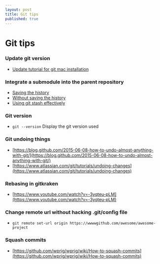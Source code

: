 ```yaml
---
layout: post
title: Git tips
published: true
---
```


# Git tips

### Update  git version

* [Update tutorial for git mac installation](https://coolestguidesontheplanet.com/install-update-latest-version-git-mac-osx-10-9-mavericks/)

### Integrate a submodule into the parent repository

* [Saving the history](http://x3ro.de/2013/09/01/Integrating-a-submodule-into-the-parent-repository.html)
* [Without saving the history](http://stackoverflow.com/questions/1759587/un-submodule-a-git-submodule/1789374#1789374)
* [Using git stash effectively](https://www.atlassian.com/git/tutorials/git-stash#stashing-your-work)

### Git version

* `git --version` Display  the git version used

### Git undoing things

* [https://blog.github.com/2015-06-08-how-to-undo-almost-anything-with-git/](https://blog.github.com/2015-06-08-how-to-undo-almost-anything-with-git/)
* [https://www.atlassian.com/git/tutorials/undoing-changes](https://www.atlassian.com/git/tutorials/undoing-changes)

### Rebasing in gitkraken

* [https://www.youtube.com/watch?v=-3yqteu-pLM](https://www.youtube.com/watch?v=-3yqteu-pLM)

### Change remote url without hacking .git/config file

* `git remote set-url origin https://wwwwgithub.com/awesome/awesome-project`

### Squash commits

* [https://github.com/wprig/wprig/wiki/How-to-squash-commits](https://github.com/wprig/wprig/wiki/How-to-squash-commits)

